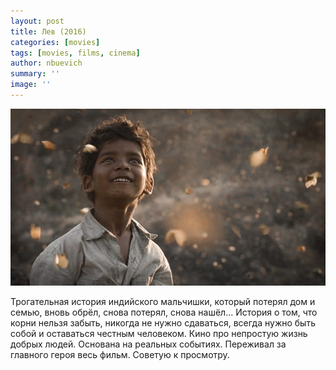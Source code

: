 ```yaml
---
layout: post
title: Лев (2016)
categories: [movies]
tags: [movies, films, cinema]
author: nbuevich
summary: ''
image: ''
---
```


<img class="poster" src="/static/blog/posters/lion-2016.jpg" alt="Lion (2016)">  

Трогательная история индийского мальчишки, который потерял дом и семью, вновь обрёл, снова потерял, снова нашёл... История о том, что корни нельзя забыть, никогда не нужно сдаваться, всегда нужно быть собой и оставаться честным человеком. Кино про непростую жизнь добрых людей. Основана на реальных событиях. Переживал за главного героя весь фильм. Советую к просмотру.

